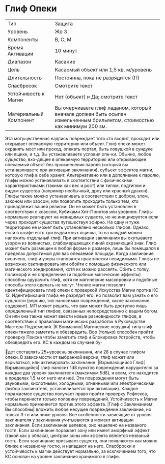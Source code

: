 
# Глиф Опеки

| | |
|---|---|
|Тип|Защита|
|Уровень| Жр 3|
|Компоненты| В, С, М|
|Время Активации| 10 минут|
|Диапазон| Касание|
|Цель| Касаемый объект или 1,5 кв. м/уровень|
|Длительность| Постоянна, пока не разрядится (П)|
|Спасбросок| Смотрите текст|
|Устойчивость к Магии| Нет (объект) и Да; смотрите текст|
|Материальный Компонент| Вы очерчиваете глиф ладаном, который вначале должен быть осыпан измельченным брильянтом, стоимостью как минимум 200 зм.|

Эта могущественная надпись повреждает того кто входит, проходит или открывает опекаемую территорию или
объект. Глиф опеки может охранять
мост или проход, опекать портал, быть
ловушкой в сундуке или ящике, и т.д.
Вы устанавливаете условия опе-ки.
Обычно, любое существо, вхо-дящее в
опекаемую территорию или открывающее опекаемый объект без произнесения пароля (который вы устанавливаете
при активации заклинания), субъект эффектов магии, которую глиф в себе хранит. Альтернативно или в дополнение к
паролю, глифы можно устанавливать в
соответствии с физическими характеристиками (такими как вес и рост) или
типом, подтипом и видом существа (например необычный, дроу или красный
дракон). Глифы также можно устанавливать в соответствии с добром, злом,
законом или хаосом, или позволить
проходить только тем, кто принадлежит
вашей религии. Он не может быть установлен в соответствии с классом, Кубиками Хит-Поинтов или уровнем. Глифы
нормально реагируют на невидимых
существ, но не инициируется если через проходят существа путешествуя
эфирно. На одну и туже территорию не
может быть установлено несколько глифов. Однако, если в шкафе есть три выдвижных ящичка, то на каждый можно
наложить отдельный глиф.
При активации заклинания вы окутываете узором из волнистых, слабомерцающих линий охраняющий знак. Глиф
может быть размещен в любой форме
и размере, лишь бы помещался в пределах допустимой для вас опекаемой
площади. Когда заклинание окончено,
глиф и узоры становятся практически
невидимыми.
Глифы не возможно сактивировать
или обойти с помощью физического
или магического зондирования, хотя
их можно рассеять. Сбить с толку, полиморф и не определение (и подобные
магические эффекты) способны одурачить глиф, хотя не магические маскировки и подобные способы этого сделать не могут.
Чтение магии позволит идентифицировать глиф опеки с проверкой Искусства Магии против КС 13. Идентификация глифа не разрядит его, но позволит
вам узнать о его сущности (версию, тип
наносимых повреждений, какое заклинание содержит).
МП может решить, что вам может
быть доступно лишь определенный тип
глифов, связанных непосредственно с
вашим богом. Он или она также может
ввести новые разновидности глифов, в
соответствии с правилами магических
разработок в Руководстве Мастера
Подземелий.
|К Вниманию| Магические ловушки|
типа глиф опеки тяжело заметить и обезвредить. Вор (только) способен пройти
проверку Поиска чтобы заметить глиф
и Блокировка Устройств, чтобы обезвредить его. КС в каждом из случаев бу-

дет составлять 25+уровень заклинания,
или 28 в случае глифом опеки.
В зависимости от выбранной версии,
глиф может или взрываться, или активировать заклинание.
|Взрывающийся Глиф| Взрывающийся|
глиф наносит 1d8 пунктов повреждений нарушителю за каждые два уровня
заклинателя (максимум 5d8), и всем,
кто находится в пределах 1,5 м от него
или неё. Эти повреждения могут быть
звуковыми, кислотными, холодными,
огненными или электрическими (выбор заклинателя, устанавливается при
активации). Каждое поражаемое существо получает право пройти проверку
Рефлекса, чтобы перенести только половину повреждений. Устойчивость к
Магии нормально применяется против
этого эффекта.
|Глиф с Заклинанием| Вы способны|
вложить любое несущее повреждение
заклинание, но только 3-го или ниже
уровня. Все особенности зависящие
от уровня заклинателя у заклинания
учитываются в момент активации заклинания. Если заклинание целевое,
оно нацелено на незваного гостя. Если
заклинание поражает зону или имеет
аморфный эффект (такой как у облака),
центром зоны или эффекта является
незваный гость. Если заклинание призывает существ, они появляются как
можно ближе к незваному гостю, и нападают на него. Спасброски и устойчивость к магии действует нормально, за
исключением того, что КС основан на
уровне заклинания хранимого в глифе.


